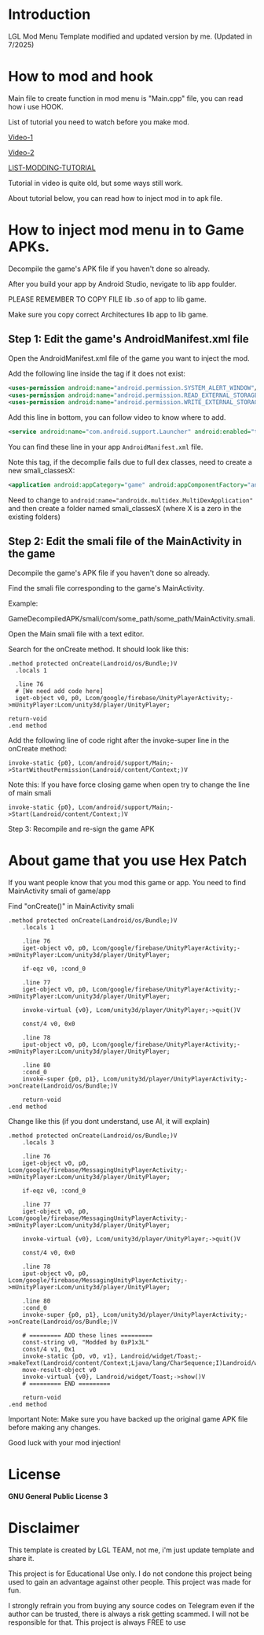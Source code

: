 # Introduction
LGL Mod Menu Template modified and updated version by me. (Updated in 7/2025)

# How to mod and hook
Main file to create function in mod menu is "Main.cpp" file, you can read how i use HOOK.

List of tutorial you need to watch before you make mod.

[Video-1](https://www.youtube.com/watch?v=ieMclBtL6Ig&t)

[Video-2](https://www.youtube.com/watch?v=eMQTR3dSNpw&t)

[LIST-MODDING-TUTORIAL](https://platinmods.com/threads/list-of-platinmods-modding-tutorials.19773)

Tutorial in video is quite old, but some ways still work.

About tutorial below, you can read how to inject mod in to apk file.

# How to inject mod menu in to Game APKs.

Decompile the game's APK file if you haven't done so already.

After you build your app by Android Studio, nevigate to lib app foulder.

PLEASE REMEMBER TO COPY FILE lib .so of app to lib game. 

Make sure you copy correct Architectures lib app to lib game.

## Step 1: Edit the game's AndroidManifest.xml file

Open the AndroidManifest.xml file of the game you want to inject the mod.

Add the following line inside the <manifest> tag if it does not exist:
```XML
<uses-permission android:name="android.permission.SYSTEM_ALERT_WINDOW"/>
<uses-permission android:name="android.permission.READ_EXTERNAL_STORAGE"/>
<uses-permission android:name="android.permission.WRITE_EXTERNAL_STORAGE"/>
```
Add this line in bottom, you can follow video to know where to add.
```XML
<service android:name="com.android.support.Launcher" android:enabled="true" android:exported="false" android:stopWithTask="true"/>
```
You can find these line in your app ```AndroidManifest.xml``` file.

Note this <application> tag, if the decomplie fails due to full dex classes, need to create a new smali_classesX:
```XML
<application android:appCategory="game" android:appComponentFactory="androidx.core.app.CoreComponentFactory" android:hardwareAccelerated="true" android:icon="@mipmap/app_icon" android:isGame="true" android:label="@string/app_name" android:name="androidx.multidex.MultiDexApplication" android:networkSecurityConfig="@xml/tp_network_security_config" android:roundIcon="@mipmap/app_icon_round" android:supportsRtl="true" android:theme="@android:style/Theme.NoTitleBar.Fullscreen" android:usesCleartextTraffic="true">
```
Need to change to ```android:name="androidx.multidex.MultiDexApplication"``` and then create a folder named smali_classesX (where X is a zero in the existing folders)

## Step 2: Edit the smali file of the MainActivity in the game

Decompile the game's APK file if you haven't done so already.

Find the smali file corresponding to the game's MainActivity. 

Example:

GameDecompiledAPK/smali/com/some_path/some_path/MainActivity.smali.

Open the Main smali file with a text editor.

Search for the onCreate method. It should look like this:

```Smali
.method protected onCreate(Landroid/os/Bundle;)V
  .locals 1

  .line 76
  # [We need add code here]
  iget-object v0, p0, Lcom/google/firebase/UnityPlayerActivity;->mUnityPlayer:Lcom/unity3d/player/UnityPlayer;

return-void
.end method
```
Add the following line of code right after the invoke-super line in the onCreate method:

```Smali
invoke-static {p0}, Lcom/android/support/Main;->StartWithoutPermission(Landroid/content/Context;)V
```
Note this: If you have force closing game when open try to change the line of main smali
```Smali
invoke-static {p0}, Lcom/android/support/Main;->Start(Landroid/content/Context;)V
```

Step 3: Recompile and re-sign the game APK

# About game that you use Hex Patch

If you want people know that you mod this game or app.
You need to find MainActivity smali of game/app

Find "onCreate()" in MainActivity smali

```Smali
.method protected onCreate(Landroid/os/Bundle;)V
    .locals 1

    .line 76
    iget-object v0, p0, Lcom/google/firebase/UnityPlayerActivity;->mUnityPlayer:Lcom/unity3d/player/UnityPlayer;

    if-eqz v0, :cond_0

    .line 77
    iget-object v0, p0, Lcom/google/firebase/UnityPlayerActivity;->mUnityPlayer:Lcom/unity3d/player/UnityPlayer;

    invoke-virtual {v0}, Lcom/unity3d/player/UnityPlayer;->quit()V

    const/4 v0, 0x0

    .line 78
    iput-object v0, p0, Lcom/google/firebase/UnityPlayerActivity;->mUnityPlayer:Lcom/unity3d/player/UnityPlayer;

    .line 80
    :cond_0
    invoke-super {p0, p1}, Lcom/unity3d/player/UnityPlayerActivity;->onCreate(Landroid/os/Bundle;)V

    return-void
.end method
```

Change like this (if you dont understand, use AI, it will explain)

```Smali
.method protected onCreate(Landroid/os/Bundle;)V
    .locals 3

    .line 76
    iget-object v0, p0, Lcom/google/firebase/MessagingUnityPlayerActivity;->mUnityPlayer:Lcom/unity3d/player/UnityPlayer;

    if-eqz v0, :cond_0

    .line 77
    iget-object v0, p0, Lcom/google/firebase/MessagingUnityPlayerActivity;->mUnityPlayer:Lcom/unity3d/player/UnityPlayer;

    invoke-virtual {v0}, Lcom/unity3d/player/UnityPlayer;->quit()V

    const/4 v0, 0x0

    .line 78
    iput-object v0, p0, Lcom/google/firebase/MessagingUnityPlayerActivity;->mUnityPlayer:Lcom/unity3d/player/UnityPlayer;

    .line 80
    :cond_0
    invoke-super {p0, p1}, Lcom/unity3d/player/UnityPlayerActivity;->onCreate(Landroid/os/Bundle;)V

    # ========= ADD these lines =========
    const-string v0, "Modded by 0xP1x3L"
    const/4 v1, 0x1
    invoke-static {p0, v0, v1}, Landroid/widget/Toast;->makeText(Landroid/content/Context;Ljava/lang/CharSequence;I)Landroid/widget/Toast;
    move-result-object v0
    invoke-virtual {v0}, Landroid/widget/Toast;->show()V
    # ========= END =========

    return-void
.end method
```

Important Note:
Make sure you have backed up the original game APK file before making any changes.

Good luck with your mod injection!

# License
**GNU General Public License 3**

# Disclaimer
This template is created by LGL TEAM, not me, i'm just update template and share it.

This project is for Educational Use only. I do not condone this project being used to gain an advantage against other people. This project was made for fun.

I strongly refrain you from buying any source codes on Telegram even if the author can be trusted, there is always a risk getting scammed. I will not be responsible for that. This project is always FREE to use
